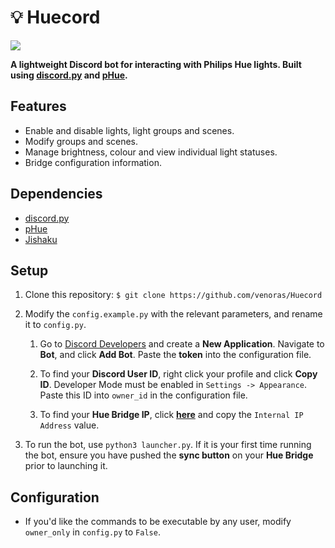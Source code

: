 # 💡 Huecord

<p align="left">
    <img src="https://img.shields.io/github/last-commit/venoras/Huecord">
</p>

**A lightweight Discord bot for interacting with Philips Hue lights. Built using [discord.py](https://github.com/Rapptz/discord.py) and [pHue](https://github.com/studioimaginaire/phue).**

## Features

- Enable and disable lights, light groups and scenes.
- Modify groups and scenes.
- Manage brightness, colour and view individual light statuses.
- Bridge configuration information.

## Dependencies

- [discord.py](https://github.com/Rapptz/discord.py)
- [pHue](https://github.com/studioimaginaire/phue)
- [Jishaku](https://github.com/gorialis/jishaku)

## Setup

1. Clone this repository: `$ git clone https://github.com/venoras/Huecord`

2. Modify the `config.example.py` with the relevant parameters, and rename it to `config.py`.

    1. Go to [Discord Developers](https://discordapp.com/developers) and create a **New Application**. Navigate to **Bot**, and click **Add Bot**. Paste the **token** into the configuration file.

    2. To find your **Discord User ID**, right click your profile and click **Copy ID**. Developer Mode must be enabled in `Settings -> Appearance`. Paste this ID into `owner_id` in the configuration file.

    3. To find your **Hue Bridge IP**, click **[here](https://discovery.meethue.com)** and copy the `Internal IP Address` value.

3. To run the bot, use `python3 launcher.py`. If it is your first time running the bot, ensure you have pushed the **sync button** on your **Hue Bridge** prior to launching it.

## Configuration

- If you'd like the commands to be executable by any user, modify `owner_only` in `config.py` to `False`.
